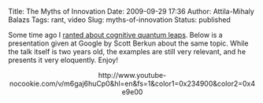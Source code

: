 Title: The Myths of Innovation
Date: 2009-09-29 17:36
Author: Attila-Mihaly Balazs
Tags: rant, video
Slug: myths-of-innovation
Status: published

Some time ago I [ranted about cognitive quantum
leaps](http://hype-free.blogspot.com/2009/08/myth-of-cognitive-quantum-jumps.html).
Below is a presentation given at Google by Scott Berkun about the same
topic. While the talk itself is two years old, the examples are still
very relevant, and he presents it very eloquently. Enjoy!

<p>
<center>
http://www.youtube-nocookie.com/v/m6gaj6huCp0&hl=en&fs=1&color1=0x234900&color2=0x4e9e00

</center>
</p>

